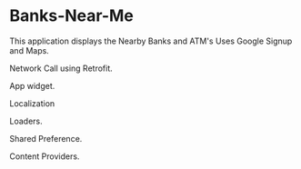# Banks-Near-Me
This application displays the Nearby Banks and ATM's
Uses Google Signup and Maps.

Network Call using Retrofit.

App widget.

Localization

Loaders.

Shared Preference.

Content Providers.
